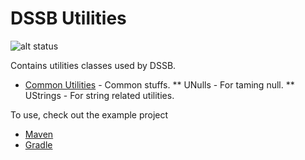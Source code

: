 # DSSB Utilities

![alt status](https://travis-ci.org/DSSB/dssb-utils.svg?branch=master)

Contains utilities classes used by DSSB.

* [Common Utilities](https://github.com/DSSB/dssb-utils/tree/master/dssb-utils-common) - Common stuffs.
** UNulls   - For taming null.
** UStrings - For string related utilities.

To use, check out the example project
* [Maven](https://github.com/DSSB/UseDssbUtilsMaven)
* [Gradle](https://github.com/DSSB/UseDssbUtilsGradle)
